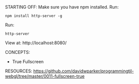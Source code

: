 STARTING OFF:
Make sure you have npm installed.
Run:
```
npm install http-server -g
```

Run:
```
http-server
```

View at: http://localhost:8080/

CONCEPTS:
* True Fullscreen

RESOURCES:
https://github.com/davidwparker/programmingtil-webgl/tree/master/0011-fullscreen-true
